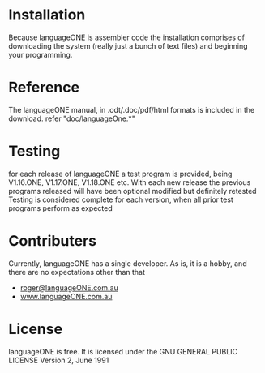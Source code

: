 # Installation

Because languageONE is assembler code the installation comprises of downloading the system (really just a bunch of text files) 
and beginning  your programming. 

# Reference

The languageONE manual, in .odt/.doc/pdf/html formats is included in the download. refer "doc/languageOne.*"

# Testing

for each release of languageONE a test program is provided, being V1.16.ONE, V1.17.ONE, V1.18.ONE etc.
With each new release the previous programs released will have been optional modified but definitely retested
Testing is considered complete for each version, when all prior test programs perform as expected

# Contributers

Currently, languageONE has a single developer. As is, it is a hobby, and there are no expectations other than that
- roger@languageONE.com.au
- www.languageONE.com.au

# License

languageONE is free. 
It is licensed under the GNU GENERAL PUBLIC LICENSE Version 2, June 1991



